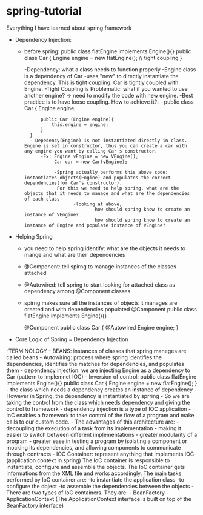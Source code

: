 # spring-tutorial
Everything I have learned about spring framework

- Dependency Injection:
    - before spring:
        public class flatEngine implements Engine(){}
        public class Car {
            Engine engine = new flatEngine(); // tight coupling
        }

        -Dependency: what a class needs to function properly
        -Engine class is a dependency of Car
        -uses "new" to directly instantiate the dependency. This is tight coupling. Car is tightly coupled with Engine.
        -Tight Coupling is Problematic: what if you wanted to use another engine? -> need to modify the code with new engine.
        -Best practice is to have loose coupling. How to achieve it?:
            - public class Car {
                Engine engine;
                
                public Car (Engine engine){
                    this.engine = engine;
                }
            }
            - Depedency(Engine) is not instantiated directly in class. Engine is set in constructor, thus you can create a car with any engine you want by calling Car's constructor.
                -Ex: Engine vEngine = new VEngine();
                     Car car = new Car(vEngine);

                     -Spring actually performs this above code: instantiates objects(Engine) and populates the correct dependencies(for Car's constructor). 
                      For this we need to help spring. what are the objects that it needs to manage and what are the dependencies of each class
                            -looking at above, 
                                    how should spring know to create an instance of VEngine? 
                                    how should spring know to create an instance of Engine and populate instance of VEngine? 

- Helping Spring
    - you need to help spring identify: what are the objects it needs to mange and what are their dependencies
    - @Component: tell spirng to manage instances of the classes attached 
    - @Autowired: tell spring to start looking for attached class as dependency among @Component classes
    - spirng makes sure all the instances of objects it manages are created and with dependencies populated
        @Component
        public class flatEngine implements Engine(){}
        
        @Component
        public class Car {
            @Autowired
            Engine engine;
        }

- Core Logic of Spring = Dependency Injection 


-TERMINOLOGY
    - BEANS: instances of classes that spring maneges are called beans
    - Autowiring: process where spring identifies the dependencies, identifies the matches for dependencies, and populates them
    - dependency injection: we are injecting Engine as a dependency to Car (pattern to implemnet IOC)
    - Inversion of control: 
        public class flatEngine implements Engine(){}
        public class Car {
            Engine engine = new flatEngine();
        }
        - the class which needs a dependency creates an instance of dependency
        - However in Spring, the dependency is instantiated by sprring
        - So we are taking the control from the class which needs dependency and giving the control to framework
        - dependency injection is a type of IOC application
        - IoC enables a framework to take control of the flow of a program and make calls to our custom code.
        - The advantages of this architecture are:
            - decoupling the execution of a task from its implementation
            - making it easier to switch between different implementations
            - greater modularity of a program
            - greater ease in testing a program by isolating a component or mocking its dependencies, and allowing components to communicate through contracts
    - IOC Container: represent anything that implements IOC (application context in spring)
            The IoC container is responsible to instantiate, configure and assemble the objects. The IoC container gets informations from the XML file and works accordingly. The main tasks performed by IoC container are:
            -to instantiate the application class
            -to configure the object
            -to assemble the dependencies between the objects
            -There are two types of IoC containers. They are:
                - BeanFactory
                - ApplicationContext
                (The ApplicationContext interface is built on top of the BeanFactory interface)

